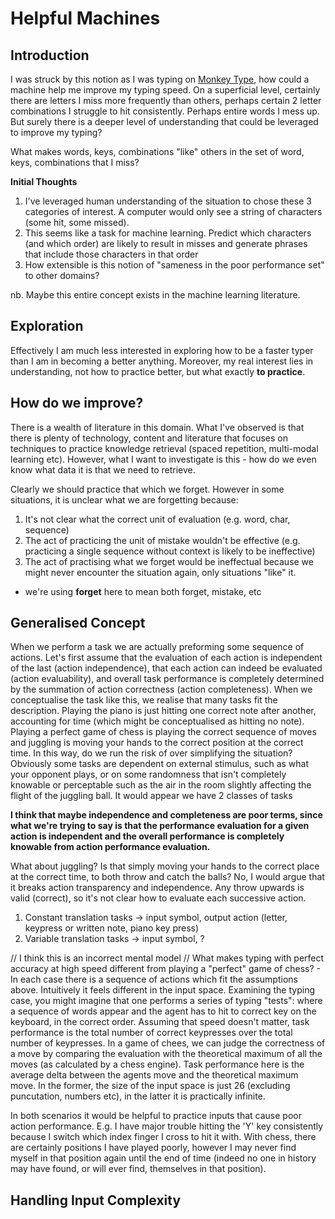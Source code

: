 # Helpful Machines 

## Introduction 

I was struck by this notion as I was typing on [Monkey Type](https://monkeytype.com), how could a machine help me improve my typing speed. On a superficial level, certainly there are letters I miss more frequently than others, perhaps certain 2 letter combinations I struggle to hit consistently. Perhaps entire words I mess up. But surely there is a deeper level of understanding that could be leveraged to improve my typing? 

What makes words, keys, combinations "like" others in the set of word, keys, combinations that I miss? 

**Initial Thoughts**
1. I've leveraged human understanding of the situation to chose these 3 categories of interest. A computer would only see a string of characters (some hit, some missed). 
2. This seems like a task for machine learning. Predict which characters (and which order) are likely to result in misses and generate phrases that include those characters in that order 
3. How extensible is this notion of "sameness in the poor performance set" to other domains?

nb. Maybe this entire concept exists in the machine learning literature. 

## Exploration

Effectively I am much less interested in exploring how to be a faster typer than I am in becoming a better anything. Moreover, my real interest lies in understanding, not how to practice better, but what exactly **to practice**.

## How do we improve?

There is a wealth of literature in this domain. What I've observed is that there is plenty of technology, content and literature that focuses on techniques to practice knowledge retrieval (spaced repetition, multi-modal learning etc). However, what I want to investigate is this - how do we even know what data it is that we need to retrieve.

Clearly we should practice that which we forget. However in some situations, it is unclear what we are forgetting because:
1. It's not clear what the correct unit of evaluation (e.g. word, char, sequence)
2. The act of practicing the unit of mistake wouldn't be effective (e.g. practicing a single sequence without context is likely to be ineffective) 
3. The act of practising what we forget would be ineffectual because we might never encounter the situation again, only situations "like" it.

* we're using __forget__ here to mean both forget, mistake, etc 

## Generalised Concept 

When we perform a task we are actually preforming some sequence of actions. Let's first assume that the evaluation of each action is independent of the last (action independence), that each action can indeed be evaluated (action evaluability), and overall task performance is completely determined by the summation of action correctness (action completeness). When we conceptualise the task like this, we realise that many tasks fit the description. Playing the piano is just hitting one correct note after another, accounting for time (which might be conceptualised as hitting no note). Playing a perfect game of chess is playing the correct sequence of moves and juggling is moving your hands to the correct position at the correct time. In this way, do we run the risk of over simplifying the situation? Obviously some tasks are dependent on external stimulus, such as what your opponent plays, or on some randomness that isn't completely knowable or perceptable such as the air in the room slightly affecting the flight of the juggling ball. It would appear we have 2 classes of tasks 

__I think that maybe independence and completeness are poor terms, since what we're trying to say is that the performance evaluation for a given action is independent and the overall performance is completely knowable from action performance evaluation.__

What about juggling? Is that simply moving your hands to the correct place at the correct time, to both throw and catch the balls? No, I would argue that it breaks action transparency and independence. Any throw upwards is valid (correct), so it's not clear how to evaluate each successive action.

1. Constant translation tasks -> input symbol, output action (letter, keypress or written note, piano key press)
2. Variable translation tasks -> input symbol, ?

// I think this is an incorrect mental model
// What makes typing with perfect accuracy at high speed different from playing a "perfect" game of chess? - In each case there is a sequence of actions which fit the assumptions above. Intuitively it feels different in the input space. Examining the typing case, you might imagine that one performs a series of typing "tests": where a sequence of words appear and the agent has to hit to correct key on the keyboard, in the correct order. Assuming that speed doesn't matter, task performance is the total number of correct keypresses over the total number of keypresses. In a game of chees, we can judge the correctness of a move by comparing the evaluation with the theoretical maximum of all the moves (as calculated by a chess engine). Task performance here is the average delta between the agents move and the theoretical maximum move. In the former, the size of the input space is just 26 (excluding puncutation, numbers etc), in the latter it is practically infinite.

In both scenarios it would be helpful to practice inputs that cause poor action performance. E.g. I have major trouble hitting the 'Y' key consistently because I switch which index finger I cross to hit it with. With chess, there are certainly positions I have played poorly, however I may never find myself in that position again until the end of time (indeed no one in history may have found, or will ever find, themselves in that position).

## Handling Input Complexity

 